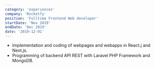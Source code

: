 ```yaml
---
category: 'experiences'
company: 'Rocketfy'
position: 'Fulltime Frontend Web developer'
startDate: 'Nov 2019'
endDate: 'Dec 2019'
date: '2019-12-01'
---
```


* Implementation and coding of webpages and webapps in React.j and Next.js.
* Programming of backend API REST with Laravel PHP Framework and MongoDB.